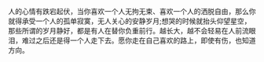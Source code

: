 
人的心情有跌宕起伏，当你喜欢一个人无拘无束、喜欢一个人的洒脱自由，那么你就得承受一个人的孤单寂寞，无人关心的安静岁月;想哭的时候就抬头仰望星空，那些所谓的岁月静好，都是有人在替你负重前行。越长大，越不会轻易在人前流眼泪，难过之后还是得一个人走下去。愿你走在自己喜欢的路上，即使有伤，也知道方向。

